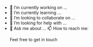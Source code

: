 - 🔭 I’m currently working on ...
- 🌱 I’m currently learning ...
- 👯 I’m looking to collaborate on ...
- 🤔 I’m looking for help with ...
- 💬 Ask me about ...
  📫 How to reach me:<p class="undertext">Feel free to get in touch <a href="https://www.linkedin.com/in/dejan-dejic-8a02261b1/"><i class="fab fa-linkedin"></i></a>
  <a href="mailto:dejicdejan@hotmail.com"><i class="fa-solid fa-square-envelope"></i></a></p>
